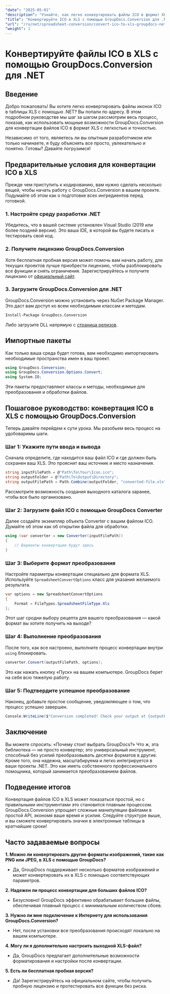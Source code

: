 ```yaml
---
"date": "2025-05-01"
"description": "Узнайте, как легко конвертировать файлы ICO в формат XLS с помощью GroupDocs.Conversion для .NET. Следуйте этому пошаговому руководству для беспроблемного преобразования файлов в ваших проектах C#."
"title": "Конвертируйте ICO в XLS с помощью GroupDocs.Conversion для .NET&#58; Пошаговое руководство"
"url": "/ru/net/spreadsheet-conversion/convert-ico-to-xls-groupdocs-net/"
"weight": 1
---
```


# Конвертируйте файлы ICO в XLS с помощью GroupDocs.Conversion для .NET

## Введение

Добро пожаловать! Вы хотите легко конвертировать файлы иконок ICO в таблицы XLS с помощью .NET? Вы попали по адресу. В этом подробном руководстве мы шаг за шагом рассмотрим весь процесс, показав, как использовать мощные возможности GroupDocs.Conversion для конвертации файлов ICO в формат XLS с легкостью и точностью.

Независимо от того, являетесь ли вы опытным разработчиком или только начинаете, я буду объяснять все просто, увлекательно и понятно. Готовы? Давайте погрузимся!


## Предварительные условия для конвертации ICO в XLS

Прежде чем приступить к кодированию, вам нужно сделать несколько вещей, чтобы начать работу с GroupDocs.Conversion в вашем проекте. Подумайте об этом как о подготовке всех ингредиентов перед готовкой.

### 1. Настройте среду разработки .NET

Убедитесь, что в вашей системе установлен Visual Studio (2019 или более поздней версии). Это ваша IDE, в которой вы будете писать и тестировать свой код.

### 2. Получите лицензию GroupDocs.Conversion

Хотя бесплатная пробная версия может помочь вам начать работу, для текущих проектов лучше приобрести лицензию, чтобы разблокировать все функции и снять ограничения. Зарегистрируйтесь и получите лицензию от [официальный сайт](https://purchase.groupdocs.com/buy).

### 3. Загрузите GroupDocs.Conversion для .NET

GroupDocs.Conversion можно установить через NuGet Package Manager. Это даст вам доступ ко всем необходимым классам и методам. 

```bash
Install-Package GroupDocs.Conversion
```
Либо загрузите DLL напрямую с [страница релизов](https://releases.groupdocs.com/conversion/net/).


## Импортные пакеты

Как только ваша среда будет готова, вам необходимо импортировать необходимые пространства имен в ваш проект.

```csharp
using GroupDocs.Conversion;
using GroupDocs.Conversion.Options.Convert;
using System.IO;
```

Эти пакеты предоставляют классы и методы, необходимые для преобразования и обработки файлов.


## Пошаговое руководство: конвертация ICO в XLS с помощью GroupDocs.Conversion

Теперь давайте перейдем к сути урока. Мы разобьем весь процесс на удобоваримы шаги.

### Шаг 1: Укажите пути ввода и вывода

Сначала определите, где находится ваш файл ICO и где должен быть сохранен ваш XLS. Это прояснит ваш источник и место назначения.

```csharp
string inputFilePath = @"Path\To\Your\Icon.ico";
string outputFolder = @"Path\To\Output\Directory";
string outputFilePath = Path.Combine(outputFolder, "converted-file.xls");
```

Рассмотрите возможность создания выходного каталога заранее, чтобы все было организовано.

### Шаг 2: Загрузите файл ICO с помощью GroupDocs Converter

Далее создайте экземпляр объекта Converter с вашим файлом ICO. Думайте об этом как об открытии файла для обработки.

```csharp
using (var converter = new Converter(inputFilePath))
{
    // Варианты конвертации будут здесь
}
```

### Шаг 3: Выберите формат преобразования

Настройте параметры конвертации специально для формата XLS. Используйте `SpreadsheetConvertOptions` класс для указания желаемого результата.

```csharp
var options = new SpreadsheetConvertOptions 
{ 
    Format = FileTypes.SpreadsheetFileType.Xls 
};
```

Этот шаг сродни выбору рецепта для вашего преобразования — какой формат вы хотите получить на выходе?

### Шаг 4: Выполнение преобразования

После того, как все настроено, выполните процесс конвертации внутри `using` блокировать.

```csharp
converter.Convert(outputFilePath, options);
```

Это как нажать кнопку «Пуск» на вашем компьютере. GroupDocs берет на себя всю тяжелую работу.

### Шаг 5: Подтвердите успешное преобразование

Наконец, добавьте простое сообщение, уведомляющее о том, что процесс успешно завершен.

```csharp
Console.WriteLine($"Conversion completed! Check your output at {outputFolder}");
```

## Заключение

Вы можете спросить: «Почему стоит выбрать GroupDocs?» Что ж, эта библиотека — не просто конвертер; это универсальный инструмент, способный без усилий преобразовывать десятки форматов в другие. Кроме того, она надежна, масштабируема и легко интегрируется в ваши проекты .NET. Это как иметь собственного профессионального помощника, который занимается преобразованием файлов.


## Подведение итогов

Конвертация файлов ICO в XLS может показаться простой, но с правильными инструментами это становится плавным процессом. GroupDocs.Conversion упрощает сложные манипуляции файлами в простой API, экономя ваше время и усилия. Следуйте структуре выше, и вы сможете конвертировать значки в электронные таблицы в кратчайшие сроки!


## Часто задаваемые вопросы

**1. Можно ли конвертировать другие форматы изображений, такие как PNG или JPEG, в XLS с помощью GroupDocs?**  

- Да, GroupDocs поддерживает несколько форматов изображений и может конвертировать их в XLS с помощью соответствующих параметров.

**2. Надежен ли процесс конвертации для больших файлов ICO?**  

- Безусловно! GroupDocs эффективно обрабатывает большие файлы, обеспечивая плавный процесс с минимальным количеством сбоев.

**3. Нужно ли мне подключение к Интернету для использования GroupDocs.Conversion?**  

- Нет, после установки все преобразования происходят локально на вашем компьютере.

**4. Могу ли я дополнительно настроить выходной XLS-файл?**  

- Да, GroupDocs предлагает дополнительные возможности форматирования и настройки после конвертации.

**5. Есть ли бесплатная пробная версия?**  

- Да! Зарегистрируйтесь на официальном сайте, чтобы получить пробную лицензию и протестировать все функции без риска.